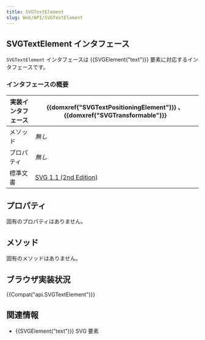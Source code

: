 ```yaml
---
title: SVGTextElement
slug: Web/API/SVGTextElement
---
```

## SVGTextElement インタフェース

`SVGTextElement` インタフェースは {{SVGElement("text")}} 要素に対応するインタフェースです。

### インタフェースの概要

| 実装インタフェース | {{domxref("SVGTextPositioningElement")}} 、 {{domxref("SVGTransformable")}} |
| ------------------ | ------------------------------------------------------------------------------------------------ |
| メソッド           | _無し_                                                                                           |
| プロパティ         | _無し_                                                                                           |
| 標準文書           | [SVG 1.1 (2nd Edition)](http://www.w3.org/TR/SVG/text.html#InterfaceSVGTextElement)              |

## プロパティ

固有のプロパティはありません。

## メソッド

固有のメソッドはありません。

## ブラウザ実装状況

{{Compat("api.SVGTextElement")}}

## 関連情報

- {{SVGElement("text")}} SVG 要素
